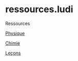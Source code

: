 # ressources.ludi
Ressources


[Physique](Physique/ind.md)

[Chimie](Chimie/ind.md)

[Leçons](Leçons/ind.md)
